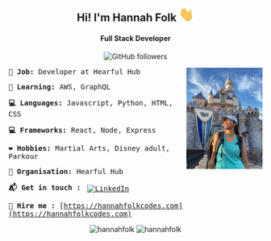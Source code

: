 <div align="center">

## Hi! I'm Hannah Folk <img src="https://raw.githubusercontent.com/hannahfolk/hannahfolk/master/wave.gif" width="30px">

#### Full Stack Developer

![GitHub followers](https://img.shields.io/github/followers/hannahfolk?style=social)
</div>
<samp>
<img src="https://raw.githubusercontent.com/hannahfolk/hannahfolk/master/profile.jpeg" width="30%" align="right">

**:gem: Job:** Developer at Hearful Hub

**:school_satchel: Learning:** AWS, GraphQL

**:computer: Languages:** Javascript, Python, HTML, CSS

**:computer: Frameworks:** React, Node, Express

**:heart: Hobbies:** Martial Arts, Disney adult, Parkour

**:office: Organisation:** Hearful Hub

**:mailbox_with_mail: Get in touch :** 
<a href="https://www.linkedin.com/in/hannahfolk/">
    <img src="https://raw.githubusercontent.com/MikeCodesDotNET/MikeCodesDotNET/a8abbf37441f3253f74ea255a47f289208d7568c/Resources/linkedIn.svg" alt="LinkedIn" style="vertical-align:top; margin:4px">
  </a>

**:briefcase: Hire me :** [https://hannahfolkcodes.com](https://hannahfolkcodes.com)

</samp>

<div align="center">

<img src="https://github-readme-stats.vercel.app/api/top-langs/?username=hannahfolk&layout=compact&hide=html" alt="hannahfolk" />
<img src="https://github-readme-stats.vercel.app/api?username=hannahfolk&show_icons=true" alt="hannahfolk" />
